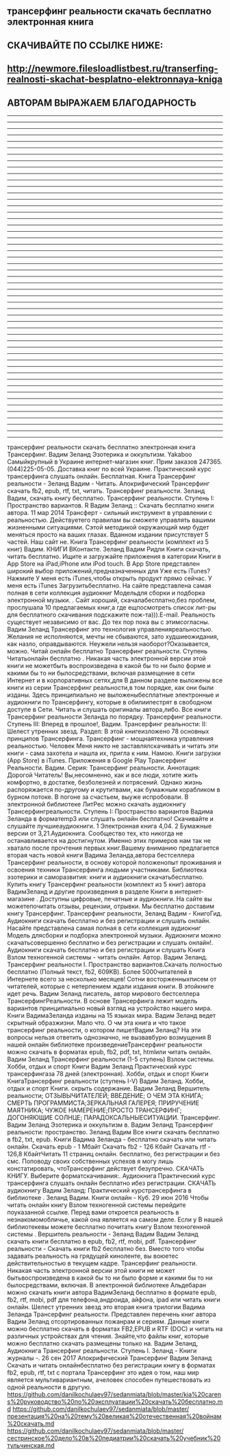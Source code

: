 трансерфинг реальности скачать бесплатно электронная книга
--------------------------------------------------
СКАЧИВАЙТЕ ПО ССЫЛКЕ НИЖЕ:
--------------------------------------------------
http://newmore.filesloadlistbest.ru/transerfing-realnosti-skachat-besplatno-elektronnaya-kniga
--------------------------------------------------
АВТОРАМ ВЫРАЖАЕМ БЛАГОДАРНОСТЬ
--------------------------------------------------
--------------------------------------------------
--------------------------------------------------
--------------------------------------------------
--------------------------------------------------
--------------------------------------------------
--------------------------------------------------
--------------------------------------------------
--------------------------------------------------
--------------------------------------------------
--------------------------------------------------
--------------------------------------------------
--------------------------------------------------
--------------------------------------------------
--------------------------------------------------
--------------------------------------------------
--------------------------------------------------
--------------------------------------------------
--------------------------------------------------
--------------------------------------------------
--------------------------------------------------
--------------------------------------------------
--------------------------------------------------
--------------------------------------------------
--------------------------------------------------
--------------------------------------------------
--------------------------------------------------
--------------------------------------------------
--------------------------------------------------
--------------------------------------------------
--------------------------------------------------
--------------------------------------------------
--------------------------------------------------
--------------------------------------------------
--------------------------------------------------
--------------------------------------------------
--------------------------------------------------
--------------------------------------------------
--------------------------------------------------
--------------------------------------------------
--------------------------------------------------
--------------------------------------------------
--------------------------------------------------
--------------------------------------------------
--------------------------------------------------
--------------------------------------------------
--------------------------------------------------
--------------------------------------------------
--------------------------------------------------
--------------------------------------------------
--------------------------------------------------
--------------------------------------------------
трансерфинг реальности скачать бесплатно электронная книга Трансерфинг. Вадим Зеланд  Эзотерика и оккультизм. Yakaboo  Самыйкрупный в Украине интернет-магазин книг. Прим заказов 247365.  (044)225-05-05. Доставка книг по всей Украине. Практический курс трансерфинга слушать онлайн. Бесплатная. Книга Трансерфинг реальности - Зеланд Вадим - Читать. Апокрифический Трансерфинг скачать fb2, epub, rtf, txt, читать. Трансерфинг реальности. Зеланд Вадим, скачать книгу бесплатно. Трансерфинг реальности. Ступень I: Пространство вариантов. R Вадим Зеланд :: Скачать бесплатно книги автора. 11 мар 2014  Трансферт - сильный инструмент в управлении с реальностью. Действуетего правилам вы сможете управлять вашими жизненными ситуациями. Сэтой методикой окружающий мир будет меняться просто на ваших глазах. Вданном издании присутствует 5 частей. Наш сайт не. Книга Трансерфинг реальности (комплект из 5 книг) Вадим. КНИГИ  ВКонтакте. Зеланд Вадим  Ридли  Книги скачать, читать бесплатно. Ищите и загружайте приложения в категории Книги в App Store на iPad,iPhone или iPod touch. В App Store представлен широкий выбор приложений,предназначенных для  Уже есть iTunes? Нажмите У меня есть iTunes,чтобы открыть продукт прямо сейчас. У меня есть iTunes Загрузитьбесплатно. На сайте представлена самая полная в сети коллекция аудиокниг Модельдля сборки и подборка электронной музыки. . Сайт хороший, скачалабесплатно,без проблем, прослушала 10 предлагаемых книг,а где ещпосмотреть список лит-ры для бесплатного скачивания подскажите пож-та))).E-mail. Реальность существует независимо от вас. До тех пор пока вы с этимсогласны.  Вадим Зеланд Трансерфинг  это технология управленияреальностью. Желания не исполняются, мечты не сбываются, зато худшиеожидания, как назло, оправдываются. Неужели нельзя наоборот?Оказывается, можно. Читай онлайн бесплатно Трансерфинг реальности. Ступень  Читатьонлайн бесплатно . Никакая часть электронной версии этой книги не можетбыть воспроизведена в какой бы то ни было форме и какими бы то ни былосредствами, включая размещение в сети Интернет и в корпоративных сетях,для
В данном разделе выложены все книги из серии Трансерфинг реальности,в том порядке, как они были изданы. Здесь принципиально не выложеныбесплатные электронные и аудиокниги по Трансерфингу, которые в обилиипестрят в свободном доступе в Сети. Читать и слушать оригиналы автора,либо. Все книги Трансерфинг реальности Зеланда по порядку. Трансерфинг реальности. Ступень III: Вперед в прошлое!, Вадим. Трансерфинг реальности: II: Шелест утренних звезд. Раздел:  В этой книгеизложено 78 основных принципов Трансерфинга. Трансерфинг - мощнаятехника управления реальностью. Человек  Меня никто не заставлялскачивать и читать эти книги - сама захотела и нашла их, пригла к ним. Намою. Книги  загрузки (App Store) в iTunes. Приложения в Google Play  Трансерфинг Реальности. Вадим. Серия: Трансерфинг реальности. Аннотация: Дорогой Читатель! Вы,несомненно, как и все люди, хотите жить комфортно, в достатке, безболезней и потрясений. Однако жизнь распоряжается по-другому и крутитвами, как бумажным корабликом в бурном потоке. В погоне за счастьем, выуже испробовали. В электронной библиотеке ЛитРес можно скачать аудиокнигу Трансерфингреальности. Ступень I: Пространство вариантов Вадима Зеланда в форматеmp3 или слушать онлайн бесплатно! Скачивайте и слушайте лучшиеаудиокниги.  1 Электронная книга 4,04. 2 Бумажные версии от 3,21.Аудиокнига. Сообщество тех, кто никогда не останавливается на достигнутом. Именно этих примеров нам так не хватало после прочтения первых книг.Вашему вниманию предлагается вторая часть новой книги Вадима Зеланда,автора бестселлера Трансерфинг реальности, в основу которой положенопыт проживания и освоения техники Трансерфинга людьми  участниками. Библиотека эзотерики и саморазвития: книги и аудиокниги скачатьбесплатно. Купить книгу Трансерфинг реальности (комплект из 5 книг) автора ВадимЗеланд и другие произведения в разделе Книги в интернет-магазине . Доступны цифровые, печатные и аудиокниги. На сайте вы можетепочитать отзывы, рецензии, отрывки. Мы бесплатно доставим книгу Трансерфинг. Трансерфинг реальности, Зеланд Вадим - КнигоГид. Аудиокниги скачать бесплатно и без регистрации и слушать онлайн. Насайте представлена самая полная в сети коллекция аудиокниг Модель длясборки и подборка электронной музыки. Аудиокниги можно скачатьсовершенно бесплатно и без регистрации и слушать онлайн!. Аудиокниги скачать бесплатно и без регистрации и слушать
Книга Взлом техногенной системы - читать онлайн. Автор. Вадим Зеланд. Трансерфинг реальности I. Пространство вариантов.Скачать полностью бесплатно (Полный текст, fb2, 609KB). Более 5000читателей в Интернете всего за несколько месяцев! Сотни восторженныхписем от читателей, которые с нетерпением ждали издания книги. В этойкниге идет речь. Вадим Зеланд  писатель, автор мирового бестселлера ТрансерфингРеальности. В основе Трансерфинга лежит модель вариантов принципиально новый взгляд на устройство нашего мира. Книги ВадимаЗеланда изданы на 15 языках мира. Вадим Зеланд ведет скрытный образжизни. Мало что. О чм эта книга и что такое трансерфинг реальности, о котором пишетВадим Зеланд? На эти вопросы нельзя ответить однозначно, не вызвавбурю возмущения  В нашей онлайн библиотеке произведениеТрансерфинг реальности можно скачать в форматах epub, fb2, pdf, txt, htmlили читать онлайн. Вадим Зеланд Трансерфинг реальности (1-5 ступень) Взлом системы. Хобби, отдых и спорт  Книги   Вадим Зеланд Практический курс трансерфингаза 78 дней (электронная). Хобби, отдых и спорт  Книги   КнигаТрансерфинг реальности (ступень I-V) Вадим Зеланд. Хобби, отдых и спорт Книги. скрыть содержание. Вадим Зеланд Вершитель реальности; ОТЗЫВЫЧИТАТЕЛЕЙ; ВВЕДЕНИЕ; О ЧЕМ ЭТА КНИГА; СМЕРТЬ ПРОГРАММИСТА;ЗЕРКАЛЬНАЯ ГАЛЕРЕЯ; ПРИРУЧЕНИЕ МАЯТНИКА; ЧУЖОЕ НАМЕРЕНИЕ;ПРОСТО ТРАНСЕРФИНГ; ДОГОНЯЮЩИЕ СОЛНЦЕ; ПАРАДОКСАЛЬНЫЕСИТУАЦИИ. Трансерфинг. Вадим Зеланд  Эзотерика и оккультизм в. Вадим Зеланд  Трансерфинг реальности: пространство. Зеланд Вадим  Все книги скачать бесплатно в fb2, txt, epub. Книги Вадима Зеланда - бесплатно скачать или читать онлайн. Cкачать epub - 1 Мбайт Cкачать fb2 - 126 Кбайт Cкачать rtf - 126,8 КбайтЧитать 11 страниц онлайн. бесплатно, без регистрации и без смс.  Поповоду своих собственных успехов я могу лишь констатировать, чтоТрансерфинг действует безупречно.  СКАЧАТЬ КНИГУ. Выберите форматскачивания:. Аудиокнига Практический курс трансерфинга слушать онлайн бесплатно ибез регистрации.  СКАЧАТЬ аудиокнигу Вадим Зеланд: Практический курстрансерфинга в библиотеке . Зеланд Вадим. Книги онлайн - Куб. 29 июн 2016  Чтобы читать онлайн книгу  Взлом техногенной системы  перейдите поуказанной ссылке.  Перед вами откроется реальность в незнакомомобличье, какой она является на самом деле. Если у  В нашей библиотекевы можете бесплатно почитать книгу  Взлом техногенной системы . Вершитель реальности - Зеланд Вадим
Вадим Зеланд  скачать книги бесплатно в epub, fb2, rtf, mobi, pdf. Трансерфинг реальности - Скачать книги fb2 бесплатно без. Вместо того чтобы задавать реальность на грядущей киноленте, вы воюетес действительностью в текущем кадре.  Трансерфинг реальности. Никакая часть электронной версии этой книги не может бытьвоспроизведена в какой бы то ни было форме и какими бы то ни былосредствами, включая. В электронной библиотеке Альдебаран можно скачать книги автора ВадимЗеланд бесплатно в формате epub, fb2, rtf, mobi, pdf для телефона,андроида, айфона, ipad или читать книги онлайн.  Шелест утренних звезд  это вторая книга трилогии Вадима Зеланда Трансерфинг реальности. Представлен перечень книг автора Вадим Зеланд отсортированных пожанрам и сериям. Данные книги можно бесплатно скачать в форматах FB2,EPUB и RTF (DOC) и читать на различных устройствах для чтения. Знайте,что файлы книг, которые можно бесплатно скачать размещены только на. Вадим Зеланд, Аудиокнига Трансерфинг реальности. Ступень I. Зеланд - Книги  журналы -. 26 сен 2017  Апокрифический Трансерфинг Вадим Зеланд  Скачать и читать онлайнбесплатно без регистрации книгу в форматах fb2, epub, rtf, txt с портала Трансерфинг  это идея о том, наш мир является мультивариантным, ачеловек способен путешествовать из одной реальности в другую.
https://github.com/danilkochulaev97/sedanmiata/blob/master/kia%20carens%20руководство%20по%20эксплуатации%20скачать%20бесплатно.md
https://github.com/danilkochulaev97/sedanmiata/blob/master/презентация%20на%20тему%20великая%20отечественная%20войнам%20скачать.md
https://github.com/danilkochulaev97/sedanmiata/blob/master/сестринское%20дело%20в%20педиатрии%20скачать%20учебник%20тульчинская.md